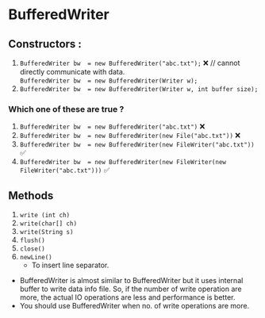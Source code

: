 # BufferedWriter

## Constructors :

1. ```BufferedWriter bw  = new BufferedWriter("abc.txt");``` ❌ // cannot directly communicate with data.    
     ```BufferedWriter bw  = new BufferedWriter(Writer w);```  
2. ```BufferedWriter bw  = new BufferedWriter(Writer w, int buffer size);```  

### Which one of these are true ?  

1. ```BufferedWriter bw  = new BufferedWriter("abc.txt")``` ❌  
2. ```BufferedWriter bw  = new BufferedWriter(new File("abc.txt"))``` ❌    
3. ```BufferedWriter bw  = new BufferedWriter(new FileWriter("abc.txt"))``` ✅    
4. ```BufferedWriter bw  = new BufferedWriter(new FileWriter(new FileWriter("abc.txt")))``` ✅    

## Methods

1. ```write (int ch)```  
2. ```write(char[] ch)```  
3. ```write(String s)```  
4. ```flush()```  
5. ```close()```   
6. ```newLine()```  
    - To insert line separator.  

-  BufferedWriter is almost similar to BufferedWriter but it uses internal buffer to write data info file. So, if the number of write operation are more, the actual IO operations are less and performance is better.  
- You should use  BufferedWriter when no. of write operations are more.  